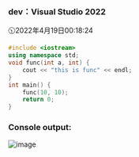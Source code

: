 ### dev：Visual Studio 2022
🕥2022年4月19日00:18:24
```C++
#include <iostream>
using namespace std;
void func(int a, int) {
	cout << "this is func" << endl;
}
int main() {
	func(10, 10);
	return 0;
}
```
### Console output:
![image](https://user-images.githubusercontent.com/39286292/163838576-242311a2-dc6c-4839-8793-e1cd8029d75d.png)
